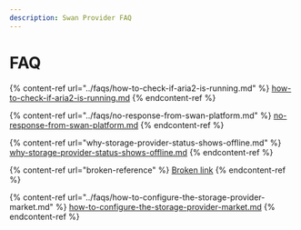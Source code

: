 ```yaml
---
description: Swan Provider FAQ
---
```


# FAQ

{% content-ref url="../faqs/how-to-check-if-aria2-is-running.md" %}
[how-to-check-if-aria2-is-running.md](../faqs/how-to-check-if-aria2-is-running.md)
{% endcontent-ref %}

{% content-ref url="../faqs/no-response-from-swan-platform.md" %}
[no-response-from-swan-platform.md](../faqs/no-response-from-swan-platform.md)
{% endcontent-ref %}

{% content-ref url="why-storage-provider-status-shows-offline.md" %}
[why-storage-provider-status-shows-offline.md](why-storage-provider-status-shows-offline.md)
{% endcontent-ref %}

{% content-ref url="broken-reference" %}
[Broken link](broken-reference)
{% endcontent-ref %}

{% content-ref url="../faqs/how-to-configure-the-storage-provider-market.md" %}
[how-to-configure-the-storage-provider-market.md](../faqs/how-to-configure-the-storage-provider-market.md)
{% endcontent-ref %}
